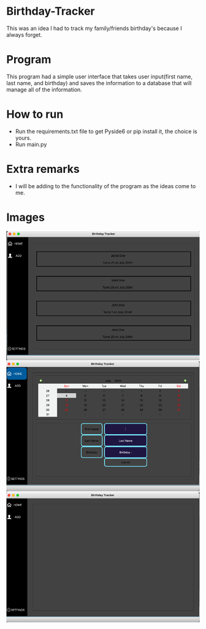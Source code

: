 # Birthday-Tracker
This was an idea I had to track my family/friends birthday's because I always forget.

# Program
This program had a simple user interface that takes user input(first name, last name, and birthday) and saves the information to a database that will manage all of the information.

# How to run
* Run the requirements.txt file to get Pyside6 or pip install it, the choice is yours.
* Run main.py

# Extra remarks
* I will be adding to the functionality of the program as the ideas come to me.

# Images
![alt text](https://github.com/McGuire00/Birthday-Tracker/blob/main/screenshots/Main.png)
![alt text](https://github.com/McGuire00/Birthday-Tracker/blob/main/screenshots/AddUser.png)
![alt text](https://github.com/McGuire00/Birthday-Tracker/blob/main/screenshots/HomePage.png)

